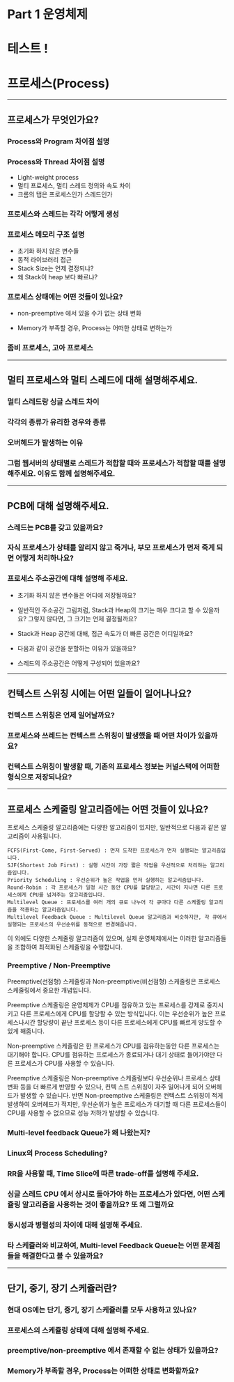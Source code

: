 # Part 1 운영체제
# 테스트 !
# 프로세스(Process)
---
## 프로세스가 무엇인가요?
  ### Process와 Program 차이점 설명
  ### Process와 Thread 차이점 설명
  
  - Light-weight process
  - 멀티 프로세스, 멀티 스레드 정의와 속도 차이
  - 크롬의 탭은 프로세스인가 스레드인가
    
  ### 프로세스와 스레드는 각각 어떻게 생성
  ### 프로세스 메모리 구조 설명
  - 초기화 하지 않은 변수들
  - 동적 라이브러리 접근
  - Stack Size는 언제 결정되냐?
  - 왜 Stack이 heap 보다 빠르냐?
    
  ### 프로세스 상태에는 어떤 것들이 있나요?
  - non-preemptive 에서 있을 수가 없는 상태 변화
    
  - Memory가 부족할 경우, Process는 어떠한 상태로 변하는가
    
  ### 좀비 프로세스, 고아 프로세스

---
## 멀티 프로세스와 멀티 스레드에 대해 설명해주세요.
  ### 멀티 스레드랑 싱글 스레드 차이
  ### 각각의 종류가 유리한 경우와 종류
  ### 오버헤드가 발생하는 이유
  ### 그럼 웹서버의 상태별로 스레드가 적합할 때와 프로세스가 적합할 때를 설명해주세요. 이유도 함께 설명해주세요.


---
## PCB에 대해 설명해주세요.
  ### 스레드는 PCB를 갖고 있을까요?
  ### 자식 프로세스가 상태를 알리지 않고 죽거나, 부모 프로세스가 먼저 죽게 되면 어떻게 처리하나요?
  ### 프로세스 주소공간에 대해 설명해 주세요.
  - 초기화 하지 않은 변수들은 어디에 저장될까요?
    
  - 일반적인 주소공간 그림처럼, Stack과 Heap의 크기는 매우 크다고 할 수 있을까요? 그렇지 않다면, 그 크기는 언제 결정될까요?
    
  - Stack과 Heap 공간에 대해, 접근 속도가 더 빠른 공간은 어디일까요?
    
  - 다음과 같이 공간을 분할하는 이유가 있을까요?
    
  - 스레드의 주소공간은 어떻게 구성되어 있을까요?



---
## 컨텍스트 스위칭 시에는 어떤 일들이 일어나나요?
  ### 컨텍스트 스위칭은 언제 일어날까요?
  ### 프로세스와 쓰레드는 컨텍스트 스위칭이 발생했을 때 어떤 차이가 있을까요?
  ### 컨텍스트 스위칭이 발생할 때, 기존의 프로세스 정보는 커널스택에 어떠한 형식으로 저장되나요?



---
## 프로세스 스케줄링 알고리즘에는 어떤 것들이 있나요?
프로세스 스케줄링 알고리즘에는 다양한 알고리즘이 있지만, 일반적으로 다음과 같은 알고리즘이 사용됩니다.
  
	FCFS(First-Come, First-Served) : 먼저 도착한 프로세스가 먼저 실행되는 알고리즘입니다.
	SJF(Shortest Job First) : 실행 시간이 가장 짧은 작업을 우선적으로 처리하는 알고리즘입니다.
	Priority Scheduling : 우선순위가 높은 작업을 먼저 실행하는 알고리즘입니다.
	Round-Robin : 각 프로세스가 일정 시간 동안 CPU를 할당받고, 시간이 지나면 다른 프로세스에게 CPU를 넘겨주는 알고리즘입니다.
	Multilevel Queue : 프로세스를 여러 개의 큐로 나누어 각 큐마다 다른 스케줄링 알고리즘을 적용하는 알고리즘입니다.
	Multilevel Feedback Queue : Multilevel Queue 알고리즘과 비슷하지만, 각 큐에서 실행되는 프로세스의 우선순위를 동적으로 변경해줍니다.
이 외에도 다양한 스케줄링 알고리즘이 있으며, 실제 운영체제에서는 이러한 알고리즘들을 조합하여 최적화된 스케줄링을 수행합니다.
  
  ### Preemptive / Non-Preemptive
  
  Preemptive(선점형) 스케줄링과 Non-preemptive(비선점형) 스케줄링은 프로세스 스케줄링에서 중요한 개념입니다.

  Preemptive 스케줄링은 운영체제가 CPU를 점유하고 있는 프로세스를 강제로 중지시키고 다른 프로세스에게 CPU를 할당할 수 있는 방식입니다. 이는 우선순위가 높은 프로세스나시간 할당량이 끝난 프로세스 등이 다른 프로세스에게 CPU를 빠르게 양도할 수 있게 해줍니다.

  Non-preemptive 스케줄링은 한 프로세스가 CPU를 점유하는동안 다른 프로세스는 대기해야 합니다. CPU를 점유하는 프로세스가 종료되거나 대기 상태로 들어가야만 다른 프로세스가 CPU를 사용할 수 있습니다.

  Preemptive 스케줄링은 Non-preemptive 스케줄링보다 우선순위나 프로세스 상태 변화 등을 더 빠르게 반영할 수 있으나, 컨텍	스트 스위칭이 자주 일어나게 되어 오버헤드가 발생할 수 있습니다. 반면 Non-preemptive 스케줄링은 컨텍스트 스위칭이 적게 발생하여 오버헤드가 적지만, 우선순위가 높은 프로세스가 대기할 때 다른 프로세스들이 CPU를 사용할 수 없으므로 성능 저하가 발생할 수 있습니다.
	
  ### Multi-level feedback Queue가 왜 나왔는지?
  ### Linux의 Process Scheduling?
  ### RR을 사용할 때, Time Slice에 따른 trade-off를 설명해 주세요.
  ### 싱글 스레드 CPU 에서 상시로 돌아가야 하는 프로세스가 있다면, 어떤 스케쥴링 알고리즘을 사용하는 것이 좋을까요? 또 왜 그럴까요
  ### 동시성과 병렬성의 차이에 대해 설명해 주세요.
  ### 타 스케쥴러와 비교하여, Multi-level Feedback Queue는 어떤 문제점들을 해결한다고 볼 수 있을까요?

---
## 단기, 중기, 장기 스케쥴러란?
  ### 현대 OS에는 단기, 중기, 장기 스케쥴러를 모두 사용하고 있나요?
  ### 프로세스의 스케쥴링 상태에 대해 설명해 주세요.
  ### preemptive/non-preemptive 에서 존재할 수 없는 상태가 있을까요?
  ### Memory가 부족할 경우, Process는 어떠한 상태로 변화할까요?



